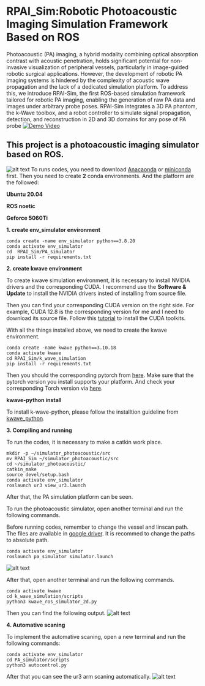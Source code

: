 # RPAI_Sim:Robotic Photoacoustic Imaging Simulation Framework Based on ROS
Photoacoustic (PA) imaging, a hybrid modality
combining optical absorption contrast with acoustic penetration, holds significant potential for non-invasive visualization
of peripheral vessels, particularly in image-guided robotic
surgical applications. However, the development of robotic PA
imaging systems is hindered by the complexity of acoustic wave
propagation and the lack of a dedicated simulation platform.
To address this, we introduce RPAI-Sim, the first ROS-based
simulation framework tailored for robotic PA imaging, enabling
the generation of raw PA data and images under arbitrary
probe poses. RPAI-Sim integrates a 3D PA phantom, the k-Wave
toolbox, and a robot controller to simulate signal propagation,
detection, and reconstruction in 2D and 3D domains for any
pose of PA probe
[![Demo Video](image/image-1.png)](https://youtu.be/EEBJCAdPs5M)
## This project is a photoacoustic imaging simulator based on ROS. 
![alt text](image/image-1.png)
To runs codes, you need to download [Anacaonda](https://www.anaconda.com/download) or [miniconda](https://www.anaconda.com/docs/getting-started/miniconda/main) first. Then you need to create **2** conda environments. And the platform are the followed:

**Ubuntu 20.04**

**ROS noetic**

**Geforce 5060Ti**

**1. create env_simulator environment**

```
conda create -name env_simulator python==3.8.20
conda activate env_simulator
cd  RPAI_Sim/PA_simulator
pip install -r requirements.txt
```

**2. create kwave environment**

To create kwave simulation environment, it is necessary to install NVIDIA drivers and the corresponding CUDA. I recommend use the **Software & Update** to install the NVIDIA drivers insted of installing from source file.

Then you can find your corresponding CUDA version on the right side. For example, CUDA 12.8 is the corresponding version for me and I need to download its source file. Follow this [tutorial](https://docs.nvidia.com/cuda/cuda-installation-guide-linux/) to install the CUDA toolkits.

With all the things installed above, we need to create the kwave environment.
```
conda create -name kwave python==3.10.18
conda activate kwave
cd RPAI_Sim/k_wave_simulation
pip install -r requirements.txt
``` 
Then you should the corresponding pytorch from [here](https://pytorch.org/). Make sure that the pytorch version you install supports your platform. And check your corresponding Torch version via [here](https://pytorch.org/get-started/previous-versions/).

**kwave-python install**

To install k-wave-python, please follow the installtion guideline from [kwave_python](https://github.com/waltsims/k-wave-python).

**3. Compiling and running**

To run the codes, it is necessary to make a catkin work place. 
```
mkdir -p ~/simulator_photoacoustic/src
mv RPAI_Sim ~/simulator_photoacoustic/src
cd ~/simulator_photoacoustic/
catkin_make
source devel/setup.bash
conda activate env_simulator
roslaunch ur3 view_ur3.launch
```
After that, the PA simulation platform can be seen. 

To run the photoacoustic simulator, open another terminal and run the following commands.

Before running codes, remember to change the vessel and linscan path. The files are available in [google driver](https://drive.google.com/drive/folders/1lewLWCkyL5CX39tKbKpFGhtOlps3p_w7?dmr=1&ec=wgc-drive-hero-goto). It is recommed to change the paths to absolute path.

```
conda activate env_simulator
roslaunch pa_simulator simulator.launch
```
![alt text](image/image-2.png)

After that, open another terminal and run the following commands.
```
conda activate kwave
cd k_wave_simulation/scripts
python3 kwave_ros_simulator_2d.py
```
Then you can find the following output.
![alt text](image/image-3.png)

**4. Automative scaning**

To implement the automative scaning, open a new terminal and run the following commands:
```
conda activate env_simulator
cd PA_simulator/scripts
python3 autocontrol.py
```
After that you can see the ur3 arm scaning automatically.
![alt text](image/image.png)
